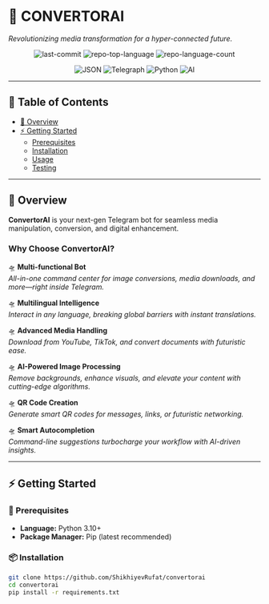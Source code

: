 # 🚀 CONVERTORAI

*Revolutionizing media transformation for a hyper-connected future.*

<p align="center">
  <img alt="last-commit" src="https://img.shields.io/github/last-commit/ShikhiyevRufat/convertorai?style=flat&logo=git&logoColor=white&color=0ff2c3">
  <img alt="repo-top-language" src="https://img.shields.io/github/languages/top/ShikhiyevRufat/convertorai?style=flat&color=0ff2c3">
  <img alt="repo-language-count" src="https://img.shields.io/github/languages/count/ShikhiyevRufat/convertorai?style=flat&color=0ff2c3">
</p>

<p align="center">
  <img alt="JSON" src="https://img.shields.io/badge/JSON-232526.svg?style=flat&logo=JSON&logoColor=white">
  <img alt="Telegraph" src="https://img.shields.io/badge/Telegraph-232526.svg?style=flat&logo=Telegraph&logoColor=white">
  <img alt="Python" src="https://img.shields.io/badge/Python-00d2ff.svg?style=flat&logo=Python&logoColor=white">
  <img alt="AI" src="https://img.shields.io/badge/AI-Powered-3a47d5.svg?style=flat&logo=OpenAI&logoColor=white">
</p>

---

## 🧭 Table of Contents
- [🌌 Overview](#overview)
- [⚡ Getting Started](#getting-started)
  - [Prerequisites](#prerequisites)
  - [Installation](#installation)
  - [Usage](#usage)
  - [Testing](#testing)

---

## 🌌 Overview

**ConvertorAI** is your next-gen Telegram bot for seamless media manipulation, conversion, and digital enhancement.

### Why Choose ConvertorAI?

🛸 **Multi-functional Bot**  
_All-in-one command center for image conversions, media downloads, and more—right inside Telegram._

🛸 **Multilingual Intelligence**  
_Interact in any language, breaking global barriers with instant translations._

🛸 **Advanced Media Handling**  
_Download from YouTube, TikTok, and convert documents with futuristic ease._

🛸 **AI-Powered Image Processing**  
_Remove backgrounds, enhance visuals, and elevate your content with cutting-edge algorithms._

🛸 **QR Code Creation**  
_Generate smart QR codes for messages, links, or futuristic networking._

🛸 **Smart Autocompletion**  
_Command-line suggestions turbocharge your workflow with AI-driven insights._

---

## ⚡ Getting Started

### 🔧 Prerequisites

- **Language:** Python 3.10+
- **Package Manager:** Pip (latest recommended)

### 📦 Installation

```bash
git clone https://github.com/ShikhiyevRufat/convertorai
cd convertorai
pip install -r requirements.txt
